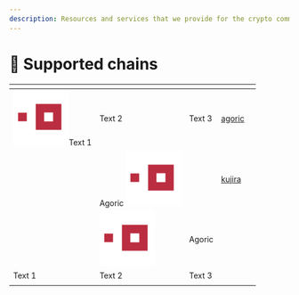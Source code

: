 ```yaml
---
description: Resources and services that we provide for the crypto community
---
```


# 🍋 Supported chains

<table data-view="cards"><thead><tr><th></th><th></th><th></th><th data-hidden data-card-target data-type="content-ref"></th><th data-hidden data-card-cover data-type="files"></th></tr></thead><tbody><tr><td><img src=".gitbook/assets/agoric.png" alt="" data-size="original">Text 1</td><td>Text 2</td><td>Text 3</td><td><a href="mainnet/agoric/">agoric</a></td><td></td></tr><tr><td></td><td>Agoric <img src=".gitbook/assets/agoric.png" alt="" data-size="original"></td><td></td><td><a href="mainnet/kujira/">kujira</a></td><td></td></tr><tr><td></td><td><img src=".gitbook/assets/agoric.png" alt="" data-size="original"></td><td>Agoric</td><td></td><td></td></tr><tr><td>Text 1</td><td>Text 2</td><td>Text 3</td><td></td><td></td></tr><tr><td></td><td></td><td></td><td></td><td></td></tr></tbody></table>
